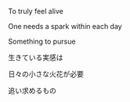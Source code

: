 To truly feel alive

One needs a spark within each day

Something to pursue


生きている実感は

日々の小さな火花が必要

追い求めるもの